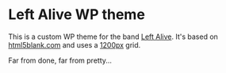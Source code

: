 # Left Alive WP theme

This is a custom WP theme for the band [Left Alive](http://www.leftalive.nl/). It's based on [html5blank.com](http://html5blank.com) and uses a [1200px](http://1200px.com/) grid.

Far from done, far from pretty...
